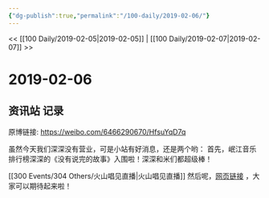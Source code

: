 ```yaml
---
{"dg-publish":true,"permalink":"/100-daily/2019-02-06/"}
---
```



<< [[100 Daily/2019-02-05\|2019-02-05]] | [[100 Daily/2019-02-07\|2019-02-07]] >>

# 2019-02-06

## 资讯站 记录

原博链接: https://weibo.com/6466290670/HfsuYqD7q

虽然今天我们深深没有营业，可是小站有好消息，还是两个哟：
首先，岷江音乐排行榜深深的《没有说完的故事》入围啦！深深和米们都超级棒！

[[300 Events/304 Others/火山唱见直播\|火山唱见直播]]
然后呢，[网页链接](https://t.cn/EctDNPM) ，大家可以期待起来啦！
